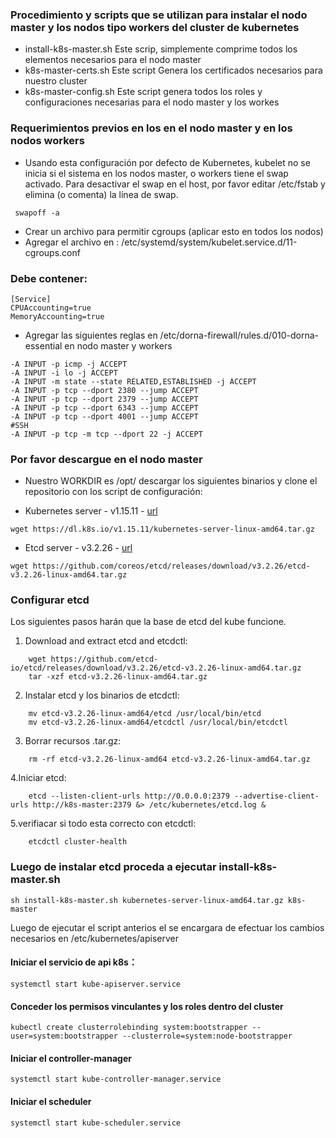### Procedimiento y scripts que se utilizan para instalar el nodo master y los nodos tipo workers del cluster de kubernetes

+ install-k8s-master.sh Este scrip, simplemente comprime todos los elementos necesarios para el nodo master
+ k8s-master-certs.sh   Este script Genera los certificados necesarios para nuestro cluster
+ k8s-master-config.sh  Este script genera todos los roles y configuraciones necesarias para el nodo master y los workes

### Requerimientos previos en los en el nodo master y en los nodos workers 

- Usando esta configuración por defecto de Kubernetes, kubelet no se inicia si el sistema en los nodos master, o workers  tiene el swap activado. Para desactivar el swap en el host, por favor editar  /etc/fstab y elimina (o comenta) la línea de swap.

```console
 swapoff -a
```

- Crear un archivo para permitir cgroups (aplicar esto en todos los nodos)
- Agregar el archivo en  : /etc/systemd/system/kubelet.service.d/11-cgroups.conf

### Debe contener:

```console
[Service]
CPUAccounting=true
MemoryAccounting=true
```
- Agregar las siguientes reglas en /etc/dorna-firewall/rules.d/010-dorna-essential en nodo master y workers

```console
-A INPUT -p icmp -j ACCEPT
-A INPUT -i lo -j ACCEPT
-A INPUT -m state --state RELATED,ESTABLISHED -j ACCEPT
-A INPUT -p tcp --dport 2380 --jump ACCEPT
-A INPUT -p tcp --dport 2379 --jump ACCEPT
-A INPUT -p tcp --dport 6343 --jump ACCEPT
-A INPUT -p tcp --dport 4001 --jump ACCEPT
#SSH                                                                                                                                                                                    
-A INPUT -p tcp -m tcp --dport 22 -j ACCEPT

```

### Por favor descargue en el nodo master

- Nuestro WORKDIR es /opt/ descargar los siguientes binarios y clone el repositorio con los script de configuración:

- Kubernetes server - v1.15.11 - [url](https://github.com/kubernetes/kubernetes/blob/master/CHANGELOG/CHANGELOG-1.15.md#v1100)

```console
wget https://dl.k8s.io/v1.15.11/kubernetes-server-linux-amd64.tar.gz
```

- Etcd server - v3.2.26 - [url](https://github.com/coreos/etcd/releases/tag/v3.2.26)

```console
wget https://github.com/coreos/etcd/releases/download/v3.2.26/etcd-v3.2.26-linux-amd64.tar.gz
```
###  Configurar etcd

Los siguientes pasos harán que la base de etcd del kube funcione.

1. Download and extract etcd and etcdctl:
```console
    wget https://github.com/etcd-io/etcd/releases/download/v3.2.26/etcd-v3.2.26-linux-amd64.tar.gz
    tar -xzf etcd-v3.2.26-linux-amd64.tar.gz
```

2. Instalar etcd y los binarios de etcdctl:
```console
    mv etcd-v3.2.26-linux-amd64/etcd /usr/local/bin/etcd
    mv etcd-v3.2.26-linux-amd64/etcdctl /usr/local/bin/etcdctl
```

3. Borrar recursos .tar.gz:

```console
    rm -rf etcd-v3.2.26-linux-amd64 etcd-v3.2.26-linux-amd64.tar.gz
```

4.Iniciar etcd:
```console
    etcd --listen-client-urls http://0.0.0.0:2379 --advertise-client-urls http://k8s-master:2379 &> /etc/kubernetes/etcd.log &
```

5.verifiacar si todo esta correcto con etcdctl:

```console
    etcdctl cluster-health
```

### Luego de instalar etcd proceda a ejecutar install-k8s-master.sh

```console
sh install-k8s-master.sh kubernetes-server-linux-amd64.tar.gz k8s-master
```

Luego de ejecutar el script anterios el se encargara de efectuar los cambios necesarios en /etc/kubernetes/apiserver

#### Iniciar el servicio de api k8s：
`systemctl start kube-apiserver.service`

#### Conceder los permisos vinculantes y los roles dentro del cluster
```console
kubectl create clusterrolebinding system:bootstrapper --user=system:bootstrapper --clusterrole=system:node-bootstrapper
```

#### Iniciar el controller-manager
`systemctl start kube-controller-manager.service`

#### Iniciar el scheduler
`systemctl start kube-scheduler.service`


